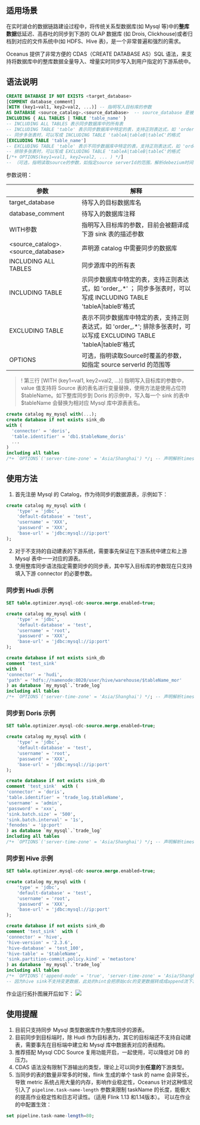 ## 适用场景
在实时湖仓的数据链路建设过程中，将传统关系型数据库(如 Mysql 等)中的**整库数据**低延迟、高吞吐的同步到下游的 OLAP 数据库 (如 Drois, Clickhouse)或者归档到对应的文件系统中(如 HDFS、Hive 表)，是一个非常普遍和强烈的需求。

Oceanus 提供了非常方便的 CDAS（CREATE DATABASE AS）SQL 语法，来支持将数据库中的整库数据全量导入、增量实时同步写入到用户指定的下游系统中。

## 语法说明
```sql
CREATE DATABASE IF NOT EXISTS <target_database>
[COMMENT database_comment] 
[WITH (key1=val1, key2=val2, ...)] -- 指明写入目标库的参数
AS DATABASE <source_catalog>.<source_database> 	-- source_database 是被同步的源数据库
INCLUDING { ALL TABLES | TABLE 'table_name' }
-- INCLUDING ALL TABLES 表示同步数据库中的所有表
-- INCLUDING TABLE 'table' 表示同步数据库中特定的表，支持正则表达式，如 'order_.*';
-- 同步多张表时，可以写成 INCLUDING TABLE 'tableA|tableB|tableC'的格式
[EXCLUDING TABLE 'table_name']
-- EXCLUDING TABLE 'table' 表示不同步数据库中特定的表，支持正则表达式，如 'order_.*';
-- 排除多张表时，可以写成 EXCLUDING TABLE 'tableA|tableB|tableC'的格式
[/*+ OPTIONS(key1=val1, key2=val2, ... ) */] 
-- （可选，指明读取source的参数，如指定source serverId的范围，解析debezium时间戳字段类型等）
```

参数说明：

| 参数                               | 解释                                                         |
| ---------------------------------- | ------------------------------------------------------------ |
| target_database                    | 待写入的目标数据库名                                         |
| database_comment                   | 待写入的数据库注释                                           |
| WITH参数                           | 指明写入目标库的参数，目前会被翻译成下游 sink 表的描述参数     |
| <source_catalog>.<source_database> | 声明源 catalog 中需要同步的数据库                              |
| INCLUDING  ALL TABLES              | 同步源库中的所有表                                           |
| INCLUDING TABLE                    | 示同步数据库中特定的表，支持正则表达式，如 'order_.*' ； 同步多张表时，可以写成 INCLUDING TABLE 'tableA\|tableB'格式 |
| EXCLUDING TABLE                    | 表示不同步数据库中特定的表，支持正则表达式，如 'order_.*'; 排除多张表时，可以写成 EXCLUDING TABLE 'tableA\|tableB'格式 |
| OPTIONS                            | 可选，指明读取Source时覆盖的参数，如指定 source serverId 的范围等 |

>! 第三行 [WITH (key1=val1, key2=val2, ...)] 指明写入目标库的参数中， value 值支持将 Source 表的表名进行变量替换，使用方法是使用占位符 $tableName。如下整库同步到 Doris 的示例中，写入每一个 sink 的表中 $tableName 会替换为相对应 Mysql 库中源表表名。
>
```sql
create catalog my_mysql with(...);
create database if not exists sink_db
with (
  'connector' = 'doris',
  'table.identifier' = 'db1.$tableName_doris'
  ...
) 
including all tables
/*+ `OPTIONS`('server-time-zone' = 'Asia/Shanghai') */; -- 声明解析timestamp字段的时区类型
```


## 使用方法
1. 首先注册 Mysql 的 Catalog，作为待同步的数据源表，示例如下：
```sql
create catalog my_mysql with (
    'type' = 'jdbc',
    'default-database' = 'test',
    'username' = 'XXX',
    'password' = 'XXX',
    'base-url' = 'jdbc:mysql://ip:port'
);
```
2. 对于不支持的自动建表的下游系统，需要事先保证在下游系统中建立和上游 Mysql 表中一一对应的源表。
3. 使用整库同步语法指定需要同步的同步表，其中写入目标库的参数现在只支持填入下游 connector 的必要参数。

### 同步到 Hudi 示例
```sql
SET table.optimizer.mysql-cdc-source.merge.enabled=true;

create catalog my_mysql with (
    'type' = 'jdbc',
    'default-database' = 'test',
    'username' = 'root',
    'password' = 'XXX',
    'base-url' = 'jdbc:mysql://ip:port'
);

create database if not exists sink_db
comment 'test_sink'
with (
'connector' = 'hudi',
'path' = 'hdfs://namenode:8020/user/hive/warehouse/$tableName_mor'
) as database `my_mysql`.`trade_log`
including all tables
/*+ `OPTIONS`('server-time-zone' = 'Asia/Shanghai') */; -- 声明解析timestamp字段的时区类型
```

### 同步到 Doris 示例
```sql
SET table.optimizer.mysql-cdc-source.merge.enabled=true;

create catalog my_mysql with (
    'type' = 'jdbc',
    'default-database' = 'test',
    'username' = 'root',
    'password' = 'XXX',
    'base-url' = 'jdbc:mysql://ip:port'
);

create database if not exists sink_db
comment 'test_sink'  with (
'connector' = 'doris',
'table.identifier' = 'trade_log.$tableName',
'username' = 'admin',
'password' = 'xxx',
'sink.batch.size' = '500',
'sink.batch.interval' = '1s',
'fenodes' = 'ip:port'
) as database `my_mysql`.`trade_log`
including all tables
/*+ `OPTIONS`('server-time-zone' = 'Asia/Shanghai') */; -- 声明解析timestamp字段的时区类型
```



### 同步到 Hive 示例
```sql
SET table.optimizer.mysql-cdc-source.merge.enabled=true;

create catalog my_mysql with (
    'type' = 'jdbc',
    'default-database' = 'test',
    'username' = 'root',
    'password' = 'XXX',
    'base-url' = 'jdbc:mysql://ip:port'
);

create database if not exists sink_db
comment 'test_sink'  with (
'connector' = 'hive',
'hive-version' = '2.3.6',
'hive-database' = 'test_100',
'hive-table' = '$tableName',
'sink.partition-commit.policy.kind' = 'metastore'
) as database `my_mysql`.`trade_log`
including all tables
/*+ `OPTIONS`('append-mode' = 'true', 'server-time-zone' = 'Asia/Shanghai') */;  
-- 因为hive sink不支持变更数据，此处的hint会把原始cdc的变更数据转成成append流下发
```
作业运行拓扑图展开后如下：
![](https://qcloudimg.tencent-cloud.cn/raw/bf442eaef6fb0702161fdcdafab8ed78.png)

## 使用提醒
1. 目前只支持同步 Mysql 类型数据库作为整库同步的源表。
2. 目前同步到目标端时，除 Hudi 作为目标表为，其它的目标端还不支持自动建表，需要事先在目标端中建立和 Mysql 库中数据表对应的表结构。
3. 推荐搭配 Mysql CDC Source 复用功能开启，一起使用，可以降低对 DB 的压力。
4. CDAS 语法没有限制下游输出的类型，理论上可以同步到**任意的**下游类型。
5. 当同步的表的数量非常多的时候，flink 生成的单个 task 的 name 会非常长，导致 metric 系统占用大量的内存，影响作业稳定性，Oceanus 针对这种情况引入了 `pipeline.task-name-length` 参数来限制 taskName 的长度，能极大的提高作业稳定性和日志可读性。（适用 Flink 1.13 和1.14版本）。
可以在作业的中配置生效：
```sql
set pipeline.task-name-length=80;
```

   
